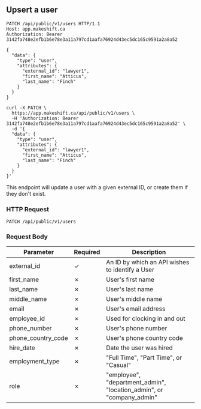 ## Upsert a user

```http
PATCH /api/public/v1/users HTTP/1.1
Host: app.makeshift.ca
Authorization: Bearer 3142fa748e2efb1b6e78e3a11a797cd1aafa76924d43ec5dc165c9591a2a8a52

{
  "data": {
    "type": "user",
    "attributes": {
      "external_id": "lawyer1",
      "first_name": "Atticus",
      "last_name": "Finch"
    }
  }
}
```

```shell
curl -X PATCH \
  https://app.makeshift.ca/api/public/v1/users \
  -H 'Authorization: Bearer 3142fa748e2efb1b6e78e3a11a797cd1aafa76924d43ec5dc165c9591a2a8a52' \
  -d '{
  "data": {
    "type": "user",
    "attributes": {
      "external_id": "lawyer1",
      "first_name": "Atticus",
      "last_name": "Finch"
    }
  }
}'
```

This endpoint will update a user with a given external ID, or create them if they don't exist.

### HTTP Request

`PATCH /api/public/v1/users`

### Request Body

Parameter          | Required | Description
---------          | -------- | -----------
external_id        | ✓        | An ID by which an API wishes to identify a User
first_name         | ✗        | User's first name
last_name          | ✗        | User's last name
middle_name        | ✗        | User's middle name
email              | ✗        | User's email address
employee_id        | ✗        | Used for clocking in and out
phone_number       | ✗        | User's phone number
phone_country_code | ✗        | User's phone country code
hire_date          | ✗        | Date the user was hired
employment_type    | ✗        | "Full Time", "Part Time", or "Casual"
role               | ✗        | "employee", "department_admin", "location_admin", or "company_admin"
